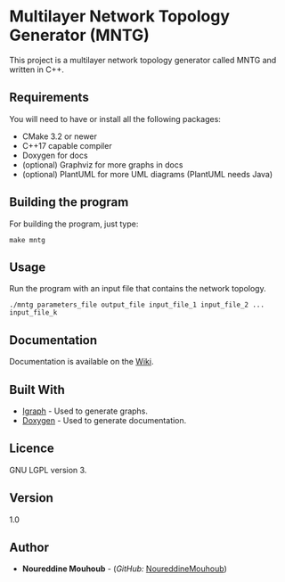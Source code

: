 # Multilayer Network Topology Generator (MNTG)

This project is a multilayer network topology generator called MNTG and written in C++.


## Requirements

You will need to have or install all the following packages:

* CMake 3.2 or newer
* C++17 capable compiler
* Doxygen for docs
* (optional) Graphviz for more graphs in docs
* (optional) PlantUML for more UML diagrams (PlantUML needs Java)

## Building the program

For building the program, just type:

```
make mntg
```

## Usage 

Run the program with an input file that contains the network topology.

```
./mntg parameters_file output_file input_file_1 input_file_2 ... input_file_k

```

## Documentation
<!---
Use the following command to run the automated documentation for this project:

```
make doc
./doc
```

Documentation will be in Doc/doc/index.html
-->
Documentation is available on the [Wiki](https://gitub.u-bordeaux.fr/hera/random-generator/-/wikis/MNTG).

## Built With

* [Igraph](https://igraph.org/c/) - Used to generate graphs.
* [Doxygen](https://github.com/kracejic/EmptyDoxygenCMake) - Used to generate documentation.

## Licence

GNU LGPL version 3.

## Version

1.0

## Author

* **Noureddine Mouhoub** - (*GitHub:* [NoureddineMouhoub](https://github.com/nmouhoub))
